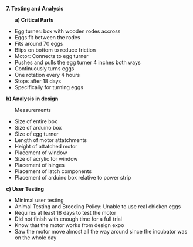 <b>7. Testing and Analysis</b>

<ul>

<b>a) Critical Parts</b>

<li>Egg turner: box with wooden rodes accross
<li>Eggs fit between the rodes
<li>Fits around 70 eggs
<li>Blips on bottom to reduce friction</li>
<li>Motor: Connects to egg turner
<li>Pushes and pulls the egg turner 4 inches both ways
<li>Continuously turns eggs
<li>One rotation every 4 hours
<li>Stops after 18 days
<li>Specifically for turning eggs</li>


</ul>

<b>b) Analysis in design</b>

<ul>

Measurements
<li>Size of entire box
<li>Size of arduino box
<li>Size of egg turner
<li>Length of motor attatchments
<li>Height of attatched motor
<li>Placement of window
<li>Size of acrylic for window
<li>Placement of hinges
<li>Placement of latch components
<li>Placement of arduino box relative to power strip</li>

</ul>

<b>c) User Testing</b>

<ul>

<li>Minimal user testing
<li>Animal Testing and Breeding Policy: Unable to use real chicken eggs
<li>Requires at least 18 days to test the motor
<li>Did not finish with enough time for a full trial
<li>Know that the motor works from design expo
<li>Saw the motor move almost all the way around since the incubator was on the whole day</li>

</ul>
